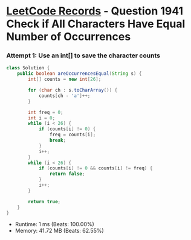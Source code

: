 # [LeetCode Records](../../README.md) - Question 1941 Check if All Characters Have Equal Number of Occurrences

### Attempt 1: Use an int[] to save the character counts
```java
class Solution {
    public boolean areOccurrencesEqual(String s) {
        int[] counts = new int[26];

        for (char ch : s.toCharArray()) {
            counts[ch - 'a']++;
        }

        int freq = 0;
        int i = 0;
        while (i < 26) {
            if (counts[i] != 0) {
                freq = counts[i];
                break;
            }
            i++;
        }
        while (i < 26) {
            if (counts[i] != 0 && counts[i] != freq) {
                return false;
            }
            i++;
        }

        return true;
    }
}
```
- Runtime: 1 ms (Beats: 100.00%)
- Memory: 41.72 MB (Beats: 62.55%)

<br>
